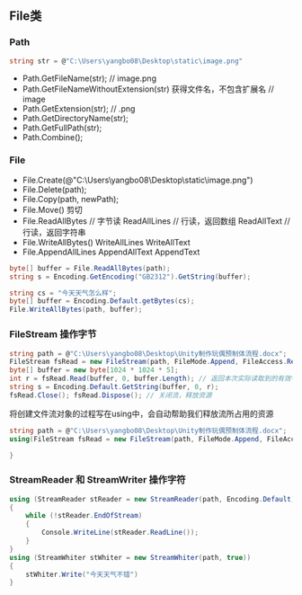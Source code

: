 ## File类

### Path
```C#
string str = @"C:\Users\yangbo08\Desktop\static\image.png"
```
- Path.GetFileName(str); // image.png
- Path.GetFileNameWithoutExtension(str) 获得文件名，不包含扩展名 // image
- Path.GetExtension(str); // .png
- Path.GetDirectoryName(str); 
- Path.GetFullPath(str);
- Path.Combine();

### File
- File.Create(@"C:\Users\yangbo08\Desktop\static\image.png")
- File.Delete(path);
- File.Copy(path, newPath);
- File.Move() 剪切
- File.ReadAllBytes // 字节读 ReadAllLines // 行读，返回数组 ReadAllText  // 行读，返回字符串
- File.WriteAllBytes() WriteAllLines WriteAllText
- File.AppendAllLines AppendAllText AppendText

```C#
byte[] buffer = File.ReadAllBytes(path);
string s = Encoding.GetEncoding("GB2312").GetString(buffer);

string cs = "今天天气怎么样";
byte[] buffer = Encoding.Default.getBytes(cs);
File.WriteAllBytes(path, buffer);
```

### FileStream 操作字节
```C#
string path = @"C:\Users\yangbo08\Desktop\Unity制作玩偶预制体流程.docx";
FileStream fsRead = new FileStream(path, FileMode.Append, FileAccess.Read);
byte[] buffer = new byte[1024 * 1024 * 5];
int r = fsRead.Read(buffer, 0, buffer.Length); // 返回本次实际读取到的有效字节数
string s = Encoding.Default.GetString(buffer, 0, r);
fsRead.Close(); fsRead.Dispose(); // 关闭流，释放资源
```
将创建文件流对象的过程写在using中，会自动帮助我们释放流所占用的资源
```C#
string path = @"C:\Users\yangbo08\Desktop\Unity制作玩偶预制体流程.docx";
using(FileStream fsRead = new FileStream(path, FileMode.Append, FileAccess.Read)) {

}
```
### StreamReader 和 StreamWriter 操作字符
```C#
using (StreamReader stReader = new StreamReader(path, Encoding.Default))
{
    while (!stReader.EndOfStream)
    {
        Console.WriteLine(stReader.ReadLine());
    }
}
using (StreamWhiter stWhiter = new StreamWhiter(path, true))
{
    stWhiter.Write("今天天气不错")
}
```